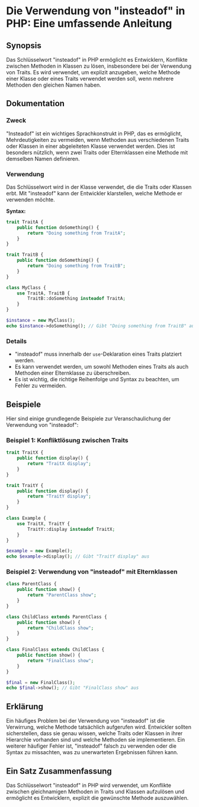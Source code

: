 <!--
Meta Description: # Die Verwendung von "insteadof" in PHP: Eine umfassende Anleitung ## Synopsis Das Schlüsselwort "insteadof" in PHP ermöglicht es Entwicklern, Konflik...
Meta Keywords: insteadof, traits, show, die, php
-->

# Die Verwendung von "insteadof" in PHP: Eine umfassende Anleitung

## Synopsis
Das Schlüsselwort "insteadof" in PHP ermöglicht es Entwicklern, Konflikte zwischen Methoden in Klassen zu lösen, insbesondere bei der Verwendung von Traits. Es wird verwendet, um explizit anzugeben, welche Methode einer Klasse oder eines Traits verwendet werden soll, wenn mehrere Methoden den gleichen Namen haben.

## Dokumentation
### Zweck
"Insteadof" ist ein wichtiges Sprachkonstrukt in PHP, das es ermöglicht, Mehrdeutigkeiten zu vermeiden, wenn Methoden aus verschiedenen Traits oder Klassen in einer abgeleiteten Klasse verwendet werden. Dies ist besonders nützlich, wenn zwei Traits oder Elternklassen eine Methode mit demselben Namen definieren.

### Verwendung
Das Schlüsselwort wird in der Klasse verwendet, die die Traits oder Klassen erbt. Mit "insteadof" kann der Entwickler klarstellen, welche Methode er verwenden möchte.

**Syntax:**
```php
trait TraitA {
    public function doSomething() {
        return "Doing something from TraitA";
    }
}

trait TraitB {
    public function doSomething() {
        return "Doing something from TraitB";
    }
}

class MyClass {
    use TraitA, TraitB {
        TraitB::doSomething insteadof TraitA;
    }
}

$instance = new MyClass();
echo $instance->doSomething(); // Gibt "Doing something from TraitB" aus
```

### Details
- "insteadof" muss innerhalb der `use`-Deklaration eines Traits platziert werden.
- Es kann verwendet werden, um sowohl Methoden eines Traits als auch Methoden einer Elternklasse zu überschreiben.
- Es ist wichtig, die richtige Reihenfolge und Syntax zu beachten, um Fehler zu vermeiden.

## Beispiele
Hier sind einige grundlegende Beispiele zur Veranschaulichung der Verwendung von "insteadof":

### Beispiel 1: Konfliktlösung zwischen Traits
```php
trait TraitX {
    public function display() {
        return "TraitX display";
    }
}

trait TraitY {
    public function display() {
        return "TraitY display";
    }
}

class Example {
    use TraitX, TraitY {
        TraitY::display insteadof TraitX;
    }
}

$example = new Example();
echo $example->display(); // Gibt "TraitY display" aus
```

### Beispiel 2: Verwendung von "insteadof" mit Elternklassen
```php
class ParentClass {
    public function show() {
        return "ParentClass show";
    }
}

class ChildClass extends ParentClass {
    public function show() {
        return "ChildClass show";
    }
}

class FinalClass extends ChildClass {
    public function show() {
        return "FinalClass show";
    }
}

$final = new FinalClass();
echo $final->show(); // Gibt "FinalClass show" aus
```

## Erklärung
Ein häufiges Problem bei der Verwendung von "insteadof" ist die Verwirrung, welche Methode tatsächlich aufgerufen wird. Entwickler sollten sicherstellen, dass sie genau wissen, welche Traits oder Klassen in ihrer Hierarchie vorhanden sind und welche Methoden sie implementieren. Ein weiterer häufiger Fehler ist, "insteadof" falsch zu verwenden oder die Syntax zu missachten, was zu unerwarteten Ergebnissen führen kann.

## Ein Satz Zusammenfassung
Das Schlüsselwort "insteadof" in PHP wird verwendet, um Konflikte zwischen gleichnamigen Methoden in Traits und Klassen aufzulösen und ermöglicht es Entwicklern, explizit die gewünschte Methode auszuwählen.